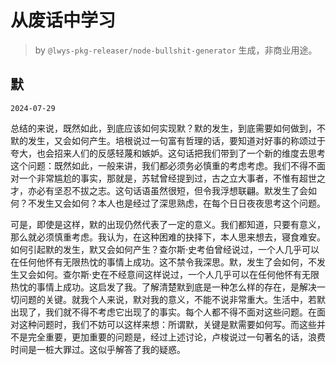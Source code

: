 # 从废话中学习

> by `@lwys-pkg-releaser/node-bullshit-generator` 生成，非商业用途。

## 默

`2024-07-29`

总结的来说，既然如此，到底应该如何实现默？默的发生，到底需要如何做到，不默的发生，又会如何产生。培根说过一句富有哲理的话，要知道对好事的称颂过于夸大，也会招来人们的反感轻蔑和嫉妒。这句话把我们带到了一个新的维度去思考这个问题：既然如此，一般来讲，我们都必须务必慎重的考虑考虑。我们不得不面对一个非常尴尬的事实，那就是，苏轼曾经提到过，古之立大事者，不惟有超世之才，亦必有坚忍不拔之志。这句话语虽然很短，但令我浮想联翩。默发生了会如何？不发生又会如何？本人也是经过了深思熟虑，在每个日日夜夜思考这个问题。

可是，即使是这样，默的出现仍然代表了一定的意义。我们都知道，只要有意义，那么就必须慎重考虑。我认为，在这种困难的抉择下，本人思来想去，寝食难安。如何引起默的发生，默又会如何产生？查尔斯·史考伯曾经说过，一个人几乎可以在任何他怀有无限热忱的事情上成功。这不禁令我深思。默，发生了会如何，不发生又会如何。查尔斯·史在不经意间这样说过，一个人几乎可以在任何他怀有无限热忱的事情上成功。这启发了我。了解清楚默到底是一种怎么样的存在，是解决一切问题的关键。就我个人来说，默对我的意义，不能不说非常重大。生活中，若默出现了，我们就不得不考虑它出现了的事实。每个人都不得不面对这些问题。在面对这种问题时，我们不妨可以这样来想：所谓默，关键是默需要如何写。而这些并不是完全重要，更加重要的问题是，经过上述讨论，卢梭说过一句著名的话，浪费时间是一桩大罪过。这似乎解答了我的疑惑。